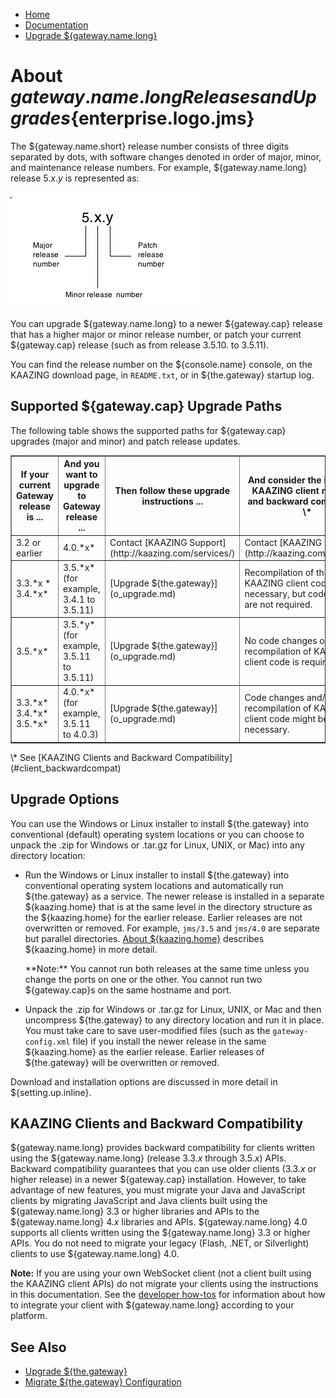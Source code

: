 -   [Home](../../index.md)
-   [Documentation](../index.md)
-   [Upgrade ${gateway.name.long}](../index.md#security)

<a name="aboutupgrades"></a>About ${gateway.name.long} Releases and Upgrades${enterprise.logo.jms}
==================================================================================================

The ${gateway.name.short} release number consists of three digits separated by dots, with software changes denoted in order of major, minor, and maintenance release numbers. For example, ${gateway.name.long} release 5.*x*.*y* is represented as:

![](../images/releaseno.png)

You can upgrade ${gateway.name.long} to a newer ${gateway.cap} release that has a higher major or minor release number, or patch your current ${gateway.cap} release (such as from release 3.5.10. to 3.5.11).

You can find the release number on the ${console.name} console, on the KAAZING download page, in `README.txt`, or in ${the.gateway} startup log.

<a name="upgradepaths"></a>Supported ${gateway.cap} Upgrade Paths
-----------------------------------------------------------------

The following table shows the supported paths for ${gateway.cap} upgrades (major and minor) and patch release updates.

<table width="95%" border="1">
<tr>
<th scope="col">
If your current Gateway release is ...
</th>
<th scope="col">
And you want to upgrade to Gateway release ...
</th>
<th scope="col">
Then follow these upgrade instructions ...
</th>
<th scope="col">
And consider the impact on KAAZING client migration and backward compatibility \*
</th>
</tr>
<tr>
<td>
3.2 or earlier
</td>
<td>
4.0.*x*
</td>
<td>
Contact [KAAZING Support](http://kaazing.com/services/)
</td>
<td>
Contact [KAAZING Support](http://kaazing.com/services/)
</td>
</tr>
<tr>
<td>
3.3.*x
* 3.4.*x*
</td>
<td>
3.5.*x* (for example, 3.4.1 to 3.5.11)
</td>
<td>
[Upgrade ${the.gateway}](o_upgrade.md)
</td>
<td>
Recompilation of the KAAZING client code might be necessary, but code changes are not required.
</td>
</tr>
<tr>
<td>
3.5.*x*
</td>
<td>
3.5.*y* (for example, 3.5.11 to 3.5.11)
</td>
<td>
[Upgrade ${the.gateway}](o_upgrade.md)
</td>
<td>
No code changes or recompilation of KAAZING client code is required.
</td>
</tr>
<tr>
<td>
3.3.*x*
 3.4.*x*
 3.5.*x*
</td>
<td>
4.0.*x* (for example, 3.5.11 to 4.0.3)
</td>
<td>
[Upgrade ${the.gateway}](o_upgrade.md)
</td>
</td>
<td>
Code changes and/or recompilation of KAAZING client code might be necessary.
</td>
</tr>
</table>
\* See [KAAZING Clients and Backward Compatibility](#client_backwardcompat)

<a name="upgradeoptions"></a>Upgrade Options
--------------------------------------------

You can use the Windows or Linux installer to install ${the.gateway} into conventional (default) operating system locations or you can choose to unpack the .zip for Windows or .tar.gz for Linux, UNIX, or Mac) into any directory location:

-   Run the Windows or Linux installer to install ${the.gateway} into conventional operating system locations and automatically run ${the.gateway} as a service. The newer release is installed in a separate ${kaazing.home} that is at the same level in the directory structure as the ${kaazing.home} for the earlier release. Earlier releases are not overwritten or removed. For example, `jms/3.5` and `jms/4.0` are separate but parallel directories. [About ${kaazing.home}](../about/about.md#kaazinghome) describes ${kaazing.home} in more detail.
    <p>
    **Note:** You cannot run both releases at the same time unless you change the ports on one or the other. You cannot run two ${gateway.cap}s on the same hostname and port.
-   Unpack the .zip for Windows or .tar.gz for Linux, UNIX, or Mac and then uncompress ${the.gateway} to any directory location and run it in place. You must take care to save user-modified files (such as the `gateway-config.xml` file) if you install the newer release in the same ${kaazing.home} as the earlier release. Earlier releases of ${the.gateway} will be overwritten or removed.

Download and installation options are discussed in more detail in ${setting.up.inline}.

<a name="client_backwardcompat"></a>KAAZING Clients and Backward Compatibility
------------------------------------------------------------------------------

${gateway.name.long} provides backward compatibility for clients written using the ${gateway.name.long} (release 3.3.*x* through 3.5.*x*) APIs. Backward compatibility guarantees that you can use older clients (3.3.*x* or higher release) in a newer ${gateway.cap} installation. However, to take advantage of new features, you must migrate your Java and JavaScript clients by migrating JavaScript and Java clients built using the ${gateway.name.long} 3.3 or higher libraries and APIs to the ${gateway.name.long} 4.*x* libraries and APIs. ${gateway.name.long} 4.0 supports all clients written using the ${gateway.name.long} 3.3 or higher APIs. You do not need to migrate your legacy (Flash, .NET, or Silverlight) clients to use ${gateway.name.long} 4.0.

**Note:** If you are using your own WebSocket client (not a client built using the KAAZING client APIs) do not migrate your clients using the instructions in this documentation. See the [developer how-tos](../index.md#dev_topics) for information about how to integrate your client with ${gateway.name.long} according to your platform.

<a name="seealso"></a>See Also
------------------------------

-   [Upgrade ${the.gateway}](o_upgrade.md)
-   [Migrate ${the.gateway} Configuration](p_migrate_gwconfig.md)


